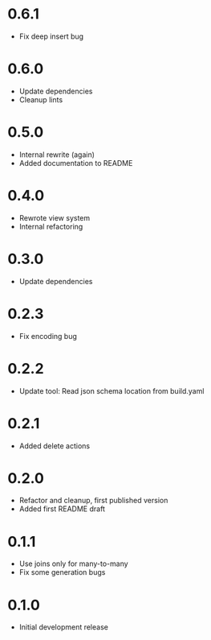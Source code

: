 # 0.6.1

- Fix deep insert bug

# 0.6.0

- Update dependencies
- Cleanup lints

# 0.5.0

- Internal rewrite (again)
- Added documentation to README

# 0.4.0

- Rewrote view system
- Internal refactoring

# 0.3.0

- Update dependencies

# 0.2.3

- Fix encoding bug

# 0.2.2

- Update tool: Read json schema location from build.yaml

# 0.2.1

- Added delete actions

# 0.2.0

- Refactor and cleanup, first published version
- Added first README draft

# 0.1.1

- Use joins only for many-to-many
- Fix some generation bugs

# 0.1.0

- Initial development release